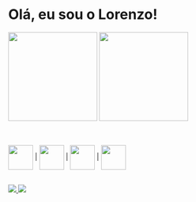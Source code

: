 <h1>Olá, eu sou o Lorenzo!</h1>

<div>
  <img height="180em" src=https://github-readme-stats.vercel.app/api/top-langs/?username=lorenzo-colleone&theme=dark#gh-dark-mode-only&theme=default#gh-light-mode-only>
  <img height="180em" src=https://github-readme-stats.vercel.app/api?username=lorenzo-colleone&hide=stars,contribs&show_icons=true&theme=dark#gh-dark-mode-only&theme=default#gh-light-mode-only> 
</div>

##

<div style="display: inline_block"><br>
  <img align="center" height="50px" width="50px" src="https://cdn.jsdelivr.net/gh/devicons/devicon/icons/html5/html5-original.svg"/>
  |
  <img align="center" height="50px" width="50px" src="https://cdn.jsdelivr.net/gh/devicons/devicon/icons/css3/css3-original.svg"/>
  | 
  <img align="center" height="50px" width="50px" src="https://cdn.jsdelivr.net/gh/devicons/devicon/icons/javascript/javascript-original.svg"/>     
  |
  <img align="center" height="50px" width="50px" src="https://cdn.jsdelivr.net/gh/devicons/devicon/icons/python/python-original.svg"/>
</div> 

##

<div>
  <a href=mailto:lorenzo.colleone@gmail.com target="_blank"><img src="https://img.shields.io/badge/Gmail-D14836?style=for-the-badge&logo=gmail&logoColor=white">
  <a href="http://www.linkedin.com/in/lorenzo-colleone" target="_blank"><img src="https://img.shields.io/badge/LinkedIn-0077B5?style=for-the-badge&logo=linkedin&logoColor=white">
</div>

<!-- ![snake gif](https://github.com/lorenzo-colleone/lorenzo-colleone/blob/output/github-contribution-grid-snake.svg) -->
